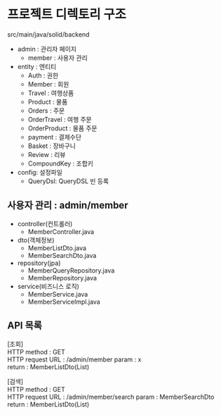 # 프로젝트 디렉토리 구조
src/main/java/solid/backend

- admin : 관리자 페이지
  - member : 사용자 관리
- entity : 엔티티
  - Auth : 권한
  - Member : 회원
  - Travel : 여행상품
  - Product : 물품
  - Orders : 주문
  - OrderTravel : 여행 주문
  - OrderProduct : 물품 주문
  - payment : 결제수단
  - Basket : 장바구니
  - Review : 리뷰
  - CompoundKey : 조합키
- config: 설정파일
  - QueryDsl: QueryDSL 빈 등록
  

## 사용자 관리 : admin/member
- controller(컨트롤러)
    - MemberController.java
- dto(객체정보)
    - MemberListDto.java
    - MemberSearchDto.java
- repository(jpa)
    - MemberQueryRepository.java
    - MemberRepository.java
- service(비즈니스 로직)
    - MemberService.java
    - MemberServiceImpl.java

## API 목록
[조회]  
HTTP method : GET  
HTTP request URL : /admin/member 
param : x  
return : MemberListDto(List)

[검색]  
HTTP method : GET  
HTTP request URL : /admin/member/search 
param : MemberSearchDto 
return : MemberListDto(List)
